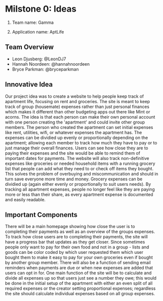 # Milstone 0: Ideas

1. Team name: Gamma

2. Application name: AptLife 

## Team Overview

- Leon Djusberg: @LeonDJ7
- Hannah Noordeen: @hannahnoordeen
- Bryce Parkman: @bryceparkman

## Innovative Idea

Our project idea was to create a website to help people keep track of apartment life, focusing on rent and groceries. The site is meant to keep track of group (housemate) expenses rather than just personal finances which makes it different than other budgeting apps out there like Mint or acorns. The idea is that each person can make their own personal account with one person creating the 'apartment' and could invite other group members. The person who created the apartment can set initial expenses like rent, utilities, wifi, or whatever expenses the apartment has. The expenses can be dividied up evenly or proportionally depending on the apartment; allowing each member to track how much they have to pay or to just manage their overall finances. Users can see how close they are to paying their expenses and the site would be able to remind them of important dates for payments. The website will also track non-definitive expenses like groceries or needed household items with a running grocery list that people can add what they need to or check off items they bought. This solves the problem of overbuying and miscommunication and should in turn save everyone more time and money. Grocery expenses can be dividied up (again either evenly or proportionally to suit users needs). By tracking all apartment expenses, people no longer feel like they are paying more or less than their share, as every apartment expense is documented and easily readable. 



## Important Components

There will be a main homepage showing how close the user is to completing their payments as well as an overview of the groups expenses. To track how close users are to completing their payments, the site will have a progress bar that updates as they get closer. Since sometimes people only want to pay for their own food and not in a group - lists and goods can be color coded by which user requested them which user bought them to make it easy to  pay for your own groceries even if bought by another group member. There will also be a function of sending email reminders when payments are due or when new expenses are added that users can opt in for. One main function of the site will be to calculate and divide all expenses up so that users just see a number they owe; this would be done in the initial setup of the apartment with either an even split of all required expenses or the creator setting proportional expenses; regardless the site should calculate individual expenses based on all group expenses. 